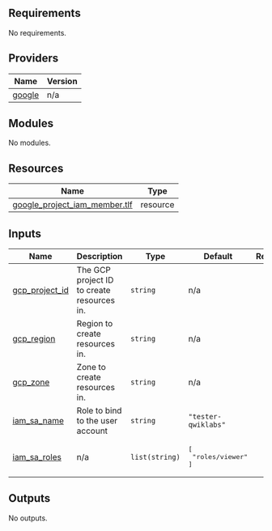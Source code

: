 ## Requirements

No requirements.

## Providers

| Name | Version |
|------|---------|
| <a name="provider_google"></a> [google](#provider\_google) | n/a |

## Modules

No modules.

## Resources

| Name | Type |
|------|------|
| [google_project_iam_member.tlf](https://registry.terraform.io/providers/hashicorp/google/latest/docs/resources/project_iam_member) | resource |

## Inputs

| Name | Description | Type | Default | Required |
|------|-------------|------|---------|:--------:|
| <a name="input_gcp_project_id"></a> [gcp\_project\_id](#input\_gcp\_project\_id) | The GCP project ID to create resources in. | `string` | n/a | yes |
| <a name="input_gcp_region"></a> [gcp\_region](#input\_gcp\_region) | Region to create resources in. | `string` | n/a | yes |
| <a name="input_gcp_zone"></a> [gcp\_zone](#input\_gcp\_zone) | Zone to create resources in. | `string` | n/a | yes |
| <a name="input_iam_sa_name"></a> [iam\_sa\_name](#input\_iam\_sa\_name) | Role to bind to the user account | `string` | `"tester-qwiklabs"` | no |
| <a name="input_iam_sa_roles"></a> [iam\_sa\_roles](#input\_iam\_sa\_roles) | n/a | `list(string)` | <pre>[<br/>  "roles/viewer"<br/>]</pre> | no |

## Outputs

No outputs.
